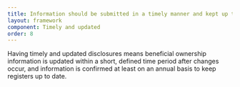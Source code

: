 ```yaml
---
title: Information should be submitted in a timely manner and kept up to date
layout: framework
component: Timely and updated
order: 8
---
```


Having timely and updated disclosures means beneficial ownership information is updated within a short, defined time period after changes occur, and information is confirmed at least on an annual basis to keep registers up to date. 